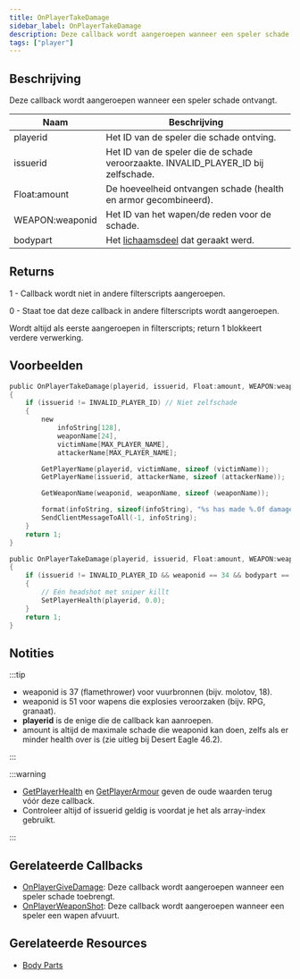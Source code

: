 ```yaml
---
title: OnPlayerTakeDamage
sidebar_label: OnPlayerTakeDamage
description: Deze callback wordt aangeroepen wanneer een speler schade ontvangt.
tags: ["player"]
---
```


## Beschrijving

Deze callback wordt aangeroepen wanneer een speler schade ontvangt.

| Naam            | Beschrijving                                                                       |
| --------------- | --------------------------------------------------------------------------------- |
| playerid        | Het ID van de speler die schade ontving.                                          |
| issuerid        | Het ID van de speler die de schade veroorzaakte. INVALID_PLAYER_ID bij zelfschade. |
| Float:amount    | De hoeveelheid ontvangen schade (health en armor gecombineerd).                    |
| WEAPON:weaponid | Het ID van het wapen/de reden voor de schade.                                     |
| bodypart        | Het [lichaamsdeel](../resources/bodyparts) dat geraakt werd.                       |

## Returns

1 - Callback wordt niet in andere filterscripts aangeroepen.

0 - Staat toe dat deze callback in andere filterscripts wordt aangeroepen.

Wordt altijd als eerste aangeroepen in filterscripts; return 1 blokkeert verdere verwerking.

## Voorbeelden

```c
public OnPlayerTakeDamage(playerid, issuerid, Float:amount, WEAPON:weaponid, bodypart)
{
    if (issuerid != INVALID_PLAYER_ID) // Niet zelfschade
    {
        new
            infoString[128],
            weaponName[24],
            victimName[MAX_PLAYER_NAME],
            attackerName[MAX_PLAYER_NAME];

        GetPlayerName(playerid, victimName, sizeof (victimName));
        GetPlayerName(issuerid, attackerName, sizeof (attackerName));

        GetWeaponName(weaponid, weaponName, sizeof (weaponName));

        format(infoString, sizeof(infoString), "%s has made %.0f damage to %s, weapon: %s, bodypart: %d", attackerName, amount, victimName, weaponName, bodypart);
        SendClientMessageToAll(-1, infoString);
    }
    return 1;
}
```

```c
public OnPlayerTakeDamage(playerid, issuerid, Float:amount, WEAPON:weaponid, bodypart)
{
    if (issuerid != INVALID_PLAYER_ID && weaponid == 34 && bodypart == 9)
    {
        // Eén headshot met sniper killt
        SetPlayerHealth(playerid, 0.0);
    }
    return 1;
}
```

## Notities

:::tip

- weaponid is 37 (flamethrower) voor vuurbronnen (bijv. molotov, 18).
- weaponid is 51 voor wapens die explosies veroorzaken (bijv. RPG, granaat).
- **playerid** is de enige die de callback kan aanroepen.
- amount is altijd de maximale schade die weaponid kan doen, zelfs als er minder health over is (zie uitleg bij Desert Eagle 46.2).

:::

:::warning

- [GetPlayerHealth](../functions/GetPlayerHealth) en [GetPlayerArmour](../functions/GetPlayerArmour) geven de oude waarden terug vóór deze callback.
- Controleer altijd of issuerid geldig is voordat je het als array-index gebruikt.

:::

## Gerelateerde Callbacks

- [OnPlayerGiveDamage](OnPlayerGiveDamage): Deze callback wordt aangeroepen wanneer een speler schade toebrengt.
- [OnPlayerWeaponShot](OnPlayerWeaponShot): Deze callback wordt aangeroepen wanneer een speler een wapen afvuurt.

## Gerelateerde Resources

- [Body Parts](../resources/bodyparts)
